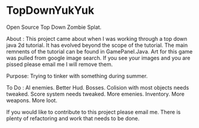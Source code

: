 TopDownYukYuk
=============

Open Source Top Down Zombie Splat.

About :
This project came about when I was working through a top down java 2d tutorial.
It has evolved beyond the scope of the tutorial. The main remnents of the tutorial
can be found in GamePanel.Java. Art for this game was pulled from google image search.
If you see your images and you are pissed please email me I will remove them.

Purpose:
Trying to tinker with something during summer.

To Do :
AI enemies.
Better Hud.
Bosses.
Colision with most objects needs tweaked.
Score system needs tweaked.
More emenies.
Inventory.
More weapons.
More loot.

If you would like to contribute to this project please email me. There is plenty of refactoring
and work that needs to be done.
